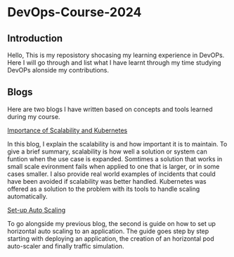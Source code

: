 # DevOps-Course-2024

## Introduction

Hello, This is my reposistory shocasing my learning experience in DevOPs. Here I will go through and list what I have learnt through my time studying DevOPs alonside my contributions.

## Blogs

Here are two blogs I have written based on concepts and tools learned during my course.

[Importance of Scalability and Kubernetes](https://medium.com/@i180437/the-importance-of-scalability-and-kubernetes-14a31f63c6b5)

In this blog, I explain the scalability is and how important it is to maintain. To give a brief summary, scalability is how well a solution or system can funtion when the use case is expanded. Somtimes a solution that works in small scale evironment fails when applied to one that is larger, or in some cases smaller. I also provide real world examples of incidents that could have been avoided if scalability was better handled. Kubernetes was offered as a solution to the problem with its tools to handle scaling automatically. 

[Set-up Auto Scaling](https://medium.com/@i180437/how-to-setup-auto-scaling-in-kubernetes-df4618a9bfdc)

To go alongside my previous blog, the second is guide on how to set up horizontal auto scaling to an application. The guide goes step by step starting with deploying an application, the creation of an horizontal pod auto-scaler and finally traffic simulation.

